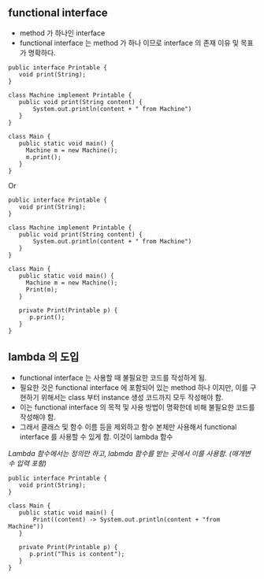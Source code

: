 ## functional interface
- method 가 하나인 interface
- functional interface 는 method 가 하나 이므로 interface 의 존재 이유 및 목표가 명확하다. 

```
public interface Printable {
   void print(String);
}

class Machine implement Printable {
   public void print(String content) {
       System.out.println(content + " from Machine")
   }
}

class Main {
   public static void main() {
     Machine m = new Machine();
     m.print();
   }
}
```

Or

```
public interface Printable {
   void print(String);
}

class Machine implement Printable {
   public void print(String content) {
       System.out.println(content + " from Machine")
   }
}

class Main {
   public static void main() {
     Machine m = new Machine();
     Print(m);
   }
   
   private Print(Printable p) {
      p.print();
   }
}
```

## lambda 의 도입
- functional interface 는 사용할 때 불필요한 코드를 작성하게 됨. 
- 필요한 것은 functional interface 에 포함되어 있는 method 하나 이지만, 이를 구현하기 위해서는 class 부터 instance 생성 코드까지 모두 작성해야 함. 
- 이는 functional interface 의 목적 및 사용 방법이 명확한데 비해 불필요한 코드를 작성해야 함. 
- 그래서 클래스 및 함수 이름 등을 제외하고 함수 본체만 사용해서 functional interface 를 사용할 수 있게 함. 이것이 lambda 함수

*Lambda 함수에서는 정의만 하고, labmda 함수를 받는 곳에서 이를 사용함. (매개변수 입력 포함)*
```
public interface Printable {
   void print(String);
}

class Main {
   public static void main() {
       Print((content) -> System.out.println(content + "from Machine"))
   }
   
   private Print(Printable p) {
      p.print("This is content");
   }
}
```
